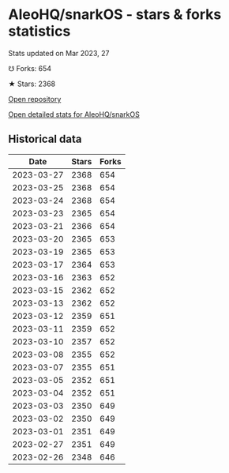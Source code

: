 # AleoHQ/snarkOS - stars & forks statistics

Stats updated on Mar 2023, 27

☋ Forks: 654

★ Stars: 2368

[Open repository](https://github.com/AleoHQ/snarkOS)

[Open detailed stats for AleoHQ/snarkOS](https://reviewgithub.com/rep/AleoHQ/snarkOS)

## Historical data
| Date | Stars | Forks |
|------|-------|-------|
| 2023-03-27 | 2368 | 654 | 
| 2023-03-25 | 2368 | 654 | 
| 2023-03-24 | 2368 | 654 | 
| 2023-03-23 | 2365 | 654 | 
| 2023-03-21 | 2366 | 654 | 
| 2023-03-20 | 2365 | 653 | 
| 2023-03-19 | 2365 | 653 | 
| 2023-03-17 | 2364 | 653 | 
| 2023-03-16 | 2363 | 652 | 
| 2023-03-15 | 2362 | 652 | 
| 2023-03-13 | 2362 | 652 | 
| 2023-03-12 | 2359 | 651 | 
| 2023-03-11 | 2359 | 652 | 
| 2023-03-10 | 2357 | 652 | 
| 2023-03-08 | 2355 | 652 | 
| 2023-03-07 | 2355 | 651 | 
| 2023-03-05 | 2352 | 651 | 
| 2023-03-04 | 2352 | 651 | 
| 2023-03-03 | 2350 | 649 | 
| 2023-03-02 | 2350 | 649 | 
| 2023-03-01 | 2351 | 649 | 
| 2023-02-27 | 2351 | 649 | 
| 2023-02-26 | 2348 | 646 | 

